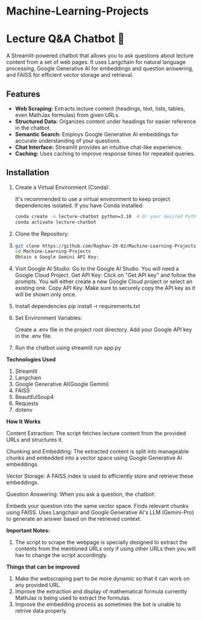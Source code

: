 # Machine-Learning-Projects

# Lecture Q&A Chatbot 🤖

A Streamlit-powered chatbot that allows you to ask questions about lecture content from a set of web pages. It uses Langchain for natural language processing, Google Generative AI for embeddings and question answering, and FAISS for efficient vector storage and retrieval.

## Features

- **Web Scraping:** Extracts lecture content (headings, text, lists, tables, even MathJax formulas) from given URLs.
- **Structured Data:** Organizes content under headings for easier reference in the chatbot.
- **Semantic Search:** Employs Google Generative AI embeddings for accurate understanding of your questions.
- **Chat Interface:** Streamlit provides an intuitive chat-like experience.
- **Caching:** Uses caching to improve response times for repeated queries.
  

## Installation

1. Create a Virtual Environment (Conda):

   It's recommended to use a virtual environment to keep project dependencies isolated. If you have Conda installed:

   ```bash
   conda create -n lecture-chatbot python=3.10  # Or your desired Python version(3.10 or later is reccomended)
   conda activate lecture-chatbot
   
2. Clone the Repository:
3. 
   ```bash
   git clone https://github.com/Raghav-20-02/Machine-Learning-Projects/tree/main
   cd Machine-Learning-Projects
   Obtain a Google Gemini API Key:

4. Visit Google AI Studio: Go to the Google AI Studio. You will need a Google Cloud Project.
   Get API Key: Click on "Get API key" and follow the prompts. You will either create a new Google Cloud project or select an existing one.
   Copy API Key: Make sure to securely copy the API key as it will be shown only once.

5. Install dependencies
   pip install -r requirements.txt

6. Set Environment Variables:
   
   Create a .env file in the project root directory.
   Add your Google API key in the .env file.

7. Run the chatbot using
   streamlit run app.py


**Technologies Used**
1. Streamlit
2. Langchain
3. Google Generative AI(Google Gemini)
4. FAISS
5. BeautifulSoup4
6. Requests
7. dotenv

   
**How It Works**

Content Extraction: The script fetches lecture content from the provided URLs and structures it.

Chunking and Embedding:  The extracted content is split into manageable chunks and embedded into a vector space using Google Generative AI embeddings.

Vector Storage: A FAISS index is used to efficiently store and retrieve these embeddings.

Question Answering: When you ask a question, the chatbot:

Embeds your question into the same vector space.
Finds relevant chunks using FAISS.
Uses Langchain and Google Generative AI's LLM (Gemini-Pro) to generate an answer based on the retrieved context.


**Important Notes:**
1. The script to scrape the webpage is specially designed to extract the contents from the mentioned URLs only if using other URLs then you will hav to change the     script accordingly.



**Things that can be improved**
1. Make the webscraping part to be more dynamic so that it can work on any provided URL.
2. Improve the extraction and display of mathematical formula currently MathJax is being used to extract the formulas.
3. Improve the embedding process as sometimes the bot is unable to retrive data properly.

